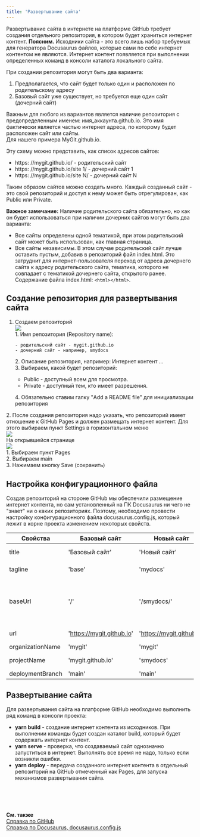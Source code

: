 ```yaml
---
title: 'Развертывание сайта'
---
```


Развертывание сайта в интернете на платформе GitHub требует создания отдельного репозитория, 
в котором будет храниться интернет контент. **Поясним.** Исходники сайта - это всего лишь набор требуемых для генератора Docusaurus файлов, 
которые сами по себе интернет контентом не являются. Интернет контент появляется при выполнении определенных команд в консоли каталога локального сайта.

При создании репозитория могут быть два варианта:
1. Предполагается, что сайт будет только один и расположен по родительскому адресу
2. Базовый сайт уже существует, но требуется еще один сайт (дочерний сайт)

Важным для любого из вариантов является наличие репозитория с предопределенным именем: имя_аккаунта.github.io. 
Это имя фактически является частью интернет адреса, по которому будет расположен сайт или сайты.   
Для нашего примера MyGit.github.io. 

Эту схему можно представить, как список адресов сайтов:  
- https: //mygit.github.io/ - родительский сайт
- https: //mygit.github.io/site 1/ - дочерний сайт 1
- https: //mygit.github.io/site N/ - дочерний сайт N

Таким образом сайтов можно создать много. Каждый созданный сайт - это свой репозиторий и доступ к нему может быть отрегулирован, как Public или Private.

**Важное замечание:**
Наличие родительского сайта обязательно, но как он будет использоваться при наличии дочерних сайтов могут быть два варианта: 
- Все сайты определены одной тематикой, при этом родительский сайт может быть использован, как главная страница.
- Все сайты независимы. В этом случае родительский сайт лучше оставить пустым, добавив в репозиторий файл index.html. 
Это затруднит для интернет-пользователя переход от адреса дочернего сайта к адресу родительского сайта, тематика,
которого не совпадает с тематикой дочернего сайта, открытого ранее. Содержание файла index.html: `<html></html>`.


## Создание репозитория для развертывания сайта

1.  Создаем репозиторий  
    ![](img/create_deploy1.png)  
    1\. Имя репозитория (Repository name):

        - родительский сайт - mygit.github.io  
        - дочерний сайт - например, smydocs   

    2\. Описание репозитория, например: Интернет контент ...       
    3\. Выбираем, какой будет репозиторий:  

    - Public - доступный всем для просмотра.   
    - Private - доступный тем, кто имеет разрешения.     

    4\. Обязательно ставим галку "Add a README file" для инициализации репозитория  

      
2\. После создания репозитория надо указать, что репозиторий имеет отношение к GitHub Pages и должен размещать интернет контент. 
Для этого выбираем пункт Settings в горизонтальном меню  
    ![](img/create_deploy2.png)  
    На открывшейся странице  
    ![](img/create_deploy3.png)  
    1\. Выбираем пункт Pages  
    2\. Выбираем main  
    3\. Нажимаем кнопку Save (сохранить)  


## Настройка конфигурационного файла

Создав репозиторий на стороне GitHub мы обеспечили размещение интернет контента, 
но сам установленный на ПК Docusaurus ни чего не "знает" ни о каких репозиториях. 
Поэтому, необходимо провести настройку конфигурационного файла docusaurus.config.js, который лежит в корне проекта изменением некоторых свойств.

| Свойства          | Базовый сайт              | Новый сайт                | Примечание                                              |
|-------------------|---------------------------|---------------------------|---------------------------------------------------------|
| title             | 'Базовый сайт'            | 'Новый сайт'              | любое значение                                          |
| tagline           | 'base'                    | 'mydocs'                  | любое значение                                          |
| baseUrl           | '/'                       | '/smydocs/'               | всегда<br/>для дочернего сайта <br/>это имя репозитория |
| url               | 'https://mygit.github.io' | 'https://mygit.github.io' | родительский URL                                        |
| organizationName  | 'mygit'                   | 'mygit'                   | имя аккаунта                                            |
| projectName       | 'mygit.github.io'         | 'smydocs'                 | имя репозитория                                         |
| deploymentBranch  | 'main'                    | 'main'                    | всегда                                                  |


## Развертывание сайта

Для развертывания сайта на платформе GitHub необходимо выполнить ряд команд в консоли проекта:

- **yarn build** - создание интернет контента из исходников. При выполнении команды будет создан каталог build, который будет содержать интернет контент.
- **yarn serve** - проверка, что создаваемый сайт однозначно запуститься в интернет. Выполнять все время не надо, только если возникли ошибки.
- **yarn deploy** - передача созданного интернет контента в отдельный репозиторий на GitHub отмеченный как Pages, для запуска механизмов развертывания сайта.
<br/> <br/> <br/> <br/> <br/>

**См. также**  
[Справка по GitHub](https://docs.github.com/ru/pages/getting-started-with-github-pages/about-github-pages)  
[Справка по Docusaurus, docusaurus.config.js](https://docusaurus.io/docs/api/docusaurus-config)  
